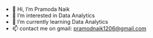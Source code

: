 - 👋 Hi, I’m Pramoda Naik
- 👀 I’m interested in Data Analytics
- 🌱 I’m currently learning Data Analytics
- 📫 contact me on gmail: pramodnaik1206@gmail.com

<!---
Pramodnaik12/Pramodnaik12 is a ✨ special ✨ repository because its `README.md` (this file) appears on your GitHub profile.
You can click the Preview link to take a look at your changes.
--->
